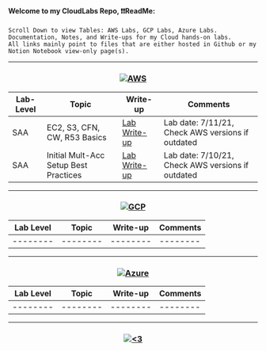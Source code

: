 #### Welcome to my CloudLabs Repo, ❗❗ReadMe:
<pre><code>Scroll Down to view Tables: AWS Labs, GCP Labs, Azure Labs.
Documentation, Notes, and Write-ups for my Cloud hands-on labs.
All links mainly point to files that are either hosted in Github or my Notion Notebook view-only page(s).</code></pre>

---------------------------------------------------------------------------------------------------------------------------------------------------------------------------------
<h3 align="center">
<a href="#"><img alt="AWS" src="https://img.shields.io/badge/Amazon AWS-{232F3E}?style=for-the-badge&logo=amazonaws&logoColor=white"></a>
</h3>

| Lab-Level | Topic | Write-up | Comments |
| -------- | -------- | -------- | -------- | 
| SAA | EC2, S3, CFN, CW, R53 Basics | [Lab Write-up](#) | Lab date: 7/11/21, Check AWS versions if outdated | 
| SAA | Initial Mult-Acc Setup Best Practices | [Lab Write-up](https://github.com/IvanVlademirS/Ivan_CloudLabs/blob/main/Cloud_Labs_Repo/AWS_Labs/AWSLABS_SAA_Initial_Account_Admin.pdf) | Lab date: 7/10/21, Check AWS versions if outdated | 

---------------------------------------------------------------------------------------------------------------------------------------------------------------------------------
<h3 align="center">
<a href="#"><img alt="GCP" src="https://img.shields.io/badge/Google_Cloud-4285F4?style=for-the-badge&logo=google-cloud&logoColor=white"></a>
</h3>

| Lab Level | Topic | Write-up | Comments |
| -------- | -------- | -------- | -------- | 
| -------- | -------- | -------- | -------- | 

---------------------------------------------------------------------------------------------------------------------------------------------------------------------------------
<h3 align="center">
<a href="#"><img alt="Azure" src="https://img.shields.io/badge/microsoft%20azure-0089D6?style=for-the-badge&logo=microsoft-azure&logoColor=white"></a>
</h3>

| Lab Level | Topic | Write-up | Comments |
| -------- | -------- | -------- | -------- | 
| -------- | -------- | -------- | -------- | 

---------------------------------------------------------------------------------------------------------------------------------------------------------------------------------

<h3 align="center">  <a href="#"><img alt="<3" src="http://ForTheBadge.com/images/badges/built-with-love.svg "></a>
</h3>


 

